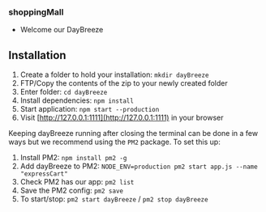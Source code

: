 ### shoppingMall

- Welcome our DayBreeze

## Installation

1. Create a folder to hold your installation: `mkdir dayBreeze`
2. FTP/Copy the contents of the zip to your newly created folder
3. Enter folder: `cd dayBreeze`
4. Install dependencies: `npm install`
5. Start application: `npm start --production`
6. Visit [http://127.0.0.1:1111](http://127.0.0.1:1111) in your browser

Keeping dayBreeze running after closing the terminal can be done in a few ways but we recommend using the `PM2` package. To set this up:

1. Install PM2: `npm install pm2 -g`
2. Add dayBreeze to PM2: `NODE_ENV=production pm2 start app.js --name "expressCart"`
3. Check PM2 has our app: `pm2 list`
4. Save the PM2 config: `pm2 save`
5. To start/stop: `pm2 start dayBreeze` / `pm2 stop dayBreeze`